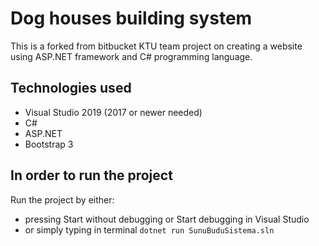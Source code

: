 # Dog houses building system #

This is a forked from bitbucket KTU team project on creating a website using ASP.NET framework and C# programming language.

## Technologies used
* Visual Studio 2019 (2017 or newer needed)
* C#
* ASP.NET
* Bootstrap 3

## In order to run the project ##

Run the project by either:
* pressing Start without debugging or Start debugging in Visual Studio
* or simply typing in terminal
```dotnet run SunuBuduSistema.sln```
